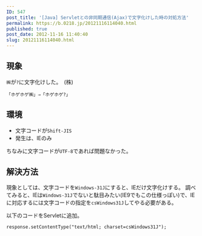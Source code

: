 ```yaml
---
ID: 547
post_title: '[Java] Servletとの非同期通信(Ajax)で文字化けした時の対処方法'
permalink: https://b.0218.jp/20121116114040.html
published: true
post_date: 2012-11-16 11:40:40
slug: 20121116114040.html
---
```

<!--more-->

<h2>現象</h2>

<code>㈱</code>が<code>?</code>に文字化けした。　<span class="text-muted">(株)</span>

<pre><code>「ホゲホゲ㈱」⇒「ホゲホゲ?」
</code></pre>

<h2>環境</h2>

<ul>
<li>文字コードが<code>Shift-JIS</code></li>
<li>発生は、IEのみ</li>
</ul>

ちなみに文字コードが<code>UTF-8</code>であれば問題なかった。

<h2>解決方法</h2>

現象としては、文字コードを<code>Windows-31J</code>にすると、IEだけ文字化けする。
調べてみると、IEは<code>Windows-31J</code>でないと駄目みたい(IE9でもこの仕様っぽい)で、IEに対応するには文字コードの指定を<code>csWindows31J</code>してやる必要がある。

以下のコードをServletに追加。

<pre><code class="language-java">response.setContentType("text/html; charset=csWindows31J");
</code></pre>